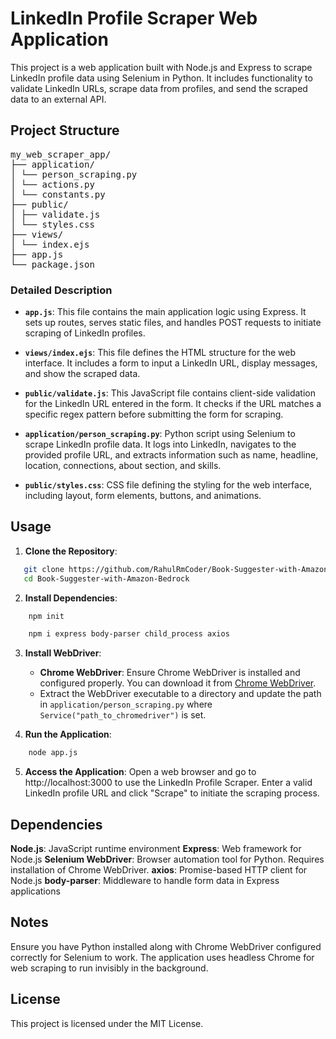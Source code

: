 # LinkedIn Profile Scraper Web Application

This project is a web application built with Node.js and Express to scrape LinkedIn profile data using Selenium in Python. It includes functionality to validate LinkedIn URLs, scrape data from profiles, and send the scraped data to an external API.

## Project Structure

<pre>my_web_scraper_app/
├── application/
│ └── person_scraping.py
│ └── actions.py
│ └── constants.py
├── public/
│ ├── validate.js
│ └── styles.css
├── views/
│ └── index.ejs
├── app.js
└── package.json</pre>


### Detailed Description

- **`app.js`**: This file contains the main application logic using Express. It sets up routes, serves static files, and handles POST requests to initiate scraping of LinkedIn profiles.

- **`views/index.ejs`**: This file defines the HTML structure for the web interface. It includes a form to input a LinkedIn URL, display messages, and show the scraped data.

- **`public/validate.js`**: This JavaScript file contains client-side validation for the LinkedIn URL entered in the form. It checks if the URL matches a specific regex pattern before submitting the form for scraping.

- **`application/person_scraping.py`**: Python script using Selenium to scrape LinkedIn profile data. It logs into LinkedIn, navigates to the provided profile URL, and extracts information such as name, headline, location, connections, about section, and skills.

- **`public/styles.css`**: CSS file defining the styling for the web interface, including layout, form elements, buttons, and animations.

## Usage

1. **Clone the Repository**:
```bash
   git clone https://github.com/RahulRmCoder/Book-Suggester-with-Amazon-Bedrock.git
   cd Book-Suggester-with-Amazon-Bedrock
```
2. **Install Dependencies**:
```bash
    npm init
```
```bash
    npm i express body-parser child_process axios
```
3. **Install WebDriver**:
   - **Chrome WebDriver**: Ensure Chrome WebDriver is installed and configured properly. You can download it from [Chrome WebDriver](https://googlechromelabs.github.io/chrome-for-testing/).
   - Extract the WebDriver executable to a directory and update the path in `application/person_scraping.py` where `Service("path_to_chromedriver")` is set.

4. **Run the Application**:
```bash
    node app.js
```

5. **Access the Application**:
Open a web browser and go to http://localhost:3000 to use the LinkedIn Profile Scraper. Enter a valid LinkedIn profile URL and click "Scrape" to initiate the scraping process.

## Dependencies

**Node.js**: JavaScript runtime environment
**Express**: Web framework for Node.js
**Selenium WebDriver**: Browser automation tool for Python. Requires installation of Chrome WebDriver.
**axios**: Promise-based HTTP client for Node.js
**body-parser**: Middleware to handle form data in Express applications

## Notes

Ensure you have Python installed along with Chrome WebDriver configured correctly for Selenium to work.
The application uses headless Chrome for web scraping to run invisibly in the background.

## License
This project is licensed under the MIT License.
